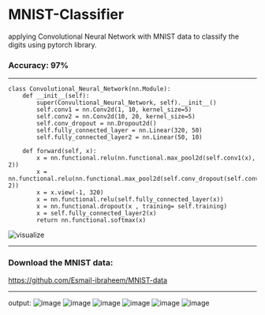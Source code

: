 # MNIST-Classifier
applying Convolutional Neural Network with MNIST data to classify the digits using pytorch library. 
### Accuracy: 97% 
---
```
class Convolutional_Neural_Network(nn.Module):
    def __init__(self):
        super(Convultional_Neural_Network, self).__init__()
        self.conv1 = nn.Conv2d(1, 10, kernel_size=5)
        self.conv2 = nn.Conv2d(10, 20, kernel_size=5)
        self.conv_dropout = nn.Dropout2d()
        self.fully_connected_layer = nn.Linear(320, 50)
        self.fully_connected_layer2 = nn.Linear(50, 10)

    def forward(self, x):
        x = nn.functional.relu(nn.functional.max_pool2d(self.conv1(x), 2))
        x = nn.functional.relu(nn.functional.max_pool2d(self.conv_dropout(self.conv2(x)), 2))
        x = x.view(-1, 320)
        x = nn.functional.relu(self.fully_connected_layer(x))
        x = nn.functional.dropout(x , training= self.training)
        x = self.fully_connected_layer2(x) 
        return nn.functional.softmax(x)
```
![visualize](https://github.com/Esmail-ibraheem/MNIST-Classifier/assets/113830751/c9a1de97-93e8-437a-8b92-a81666219547)

---
### Download the MNIST data: 
https://github.com/Esmail-ibraheem/MNIST-data

---
output: 
![image](https://github.com/Esmail-ibraheem/MNIST-Classifier/assets/113830751/5a0efba0-0398-4d35-81c4-35f1ea029767) ![image](https://github.com/Esmail-ibraheem/MNIST-Classifier/assets/113830751/41efb9c2-0352-4b59-892f-c2c1a7e8d741) ![image](https://github.com/Esmail-ibraheem/MNIST-Classifier/assets/113830751/52cb7c55-f18a-4aa4-a367-4b1a5ff661a8) ![image](https://github.com/Esmail-ibraheem/MNIST-Classifier/assets/113830751/15eae0d0-58f3-4216-88f1-bf18dda0fb56) ![image](https://github.com/Esmail-ibraheem/MNIST-Classifier/assets/113830751/78f00bf4-202e-4897-8f30-fe2d6ba38938) ![image](https://github.com/Esmail-ibraheem/MNIST-Classifier/assets/113830751/1ad53868-0f75-4296-ae58-edbf2be0c04f)






